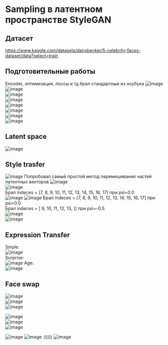 # Sampling в латентном пространстве StyleGAN
## Датасет  
https://www.kaggle.com/datasets/dansbecker/5-celebrity-faces-dataset/data?select=train  
## Подготовительные работы
Encoder, оптимизация, лоссы и тд брал стандартные из ноубука
![image](https://github.com/BekusovMikhail/deep_generative_models/assets/63633043/de1270e5-cf85-420c-973d-5868027b8c35)  
![image](https://github.com/BekusovMikhail/deep_generative_models/assets/63633043/c077cb9c-164d-4e54-9a90-eca9d15eb584)  
![image](https://github.com/BekusovMikhail/deep_generative_models/assets/63633043/d444a10a-fb10-4504-beb3-fd47c7fe3d4e)  
![image](https://github.com/BekusovMikhail/deep_generative_models/assets/63633043/b41f5b0f-3d45-403d-876e-8e4701357021)  
![image](https://github.com/BekusovMikhail/deep_generative_models/assets/63633043/57b1e3b4-077f-408b-aef3-78a2c5f1d0a8)  
![image](https://github.com/BekusovMikhail/deep_generative_models/assets/63633043/a3f9e2eb-37bd-473b-9fc9-8d14521cec8e)  
![image](https://github.com/BekusovMikhail/deep_generative_models/assets/63633043/aa402368-a9f9-4ebe-b26a-0156c1d4d550)  
![image](https://github.com/BekusovMikhail/deep_generative_models/assets/63633043/e6c9a706-2fd5-4ebf-bded-ac7758ceec72)  
## Latent space  
![image](https://github.com/BekusovMikhail/deep_generative_models/assets/63633043/7c5d8e91-2560-4348-892a-cd5200504a35)
## Style trasfer
![image](https://github.com/BekusovMikhail/deep_generative_models/assets/63633043/5792850d-6687-4442-89fc-afe0e98f0f73)
Попробовал самый простой метод перемешивания частей латентных векторов
![image](https://github.com/BekusovMikhail/deep_generative_models/assets/63633043/4a00e0f1-a824-4c67-9289-2f3d947bfcb6)  
![image](https://github.com/BekusovMikhail/deep_generative_models/assets/63633043/aafbdf79-3a30-4d94-9078-85af60611f7b)  
Брал indeces = [7, 8, 9, 10, 11, 12, 13, 14, 15, 16, 17] при psi=0.0  
![image](https://github.com/BekusovMikhail/deep_generative_models/assets/63633043/eb1ab136-9641-4106-8a79-fc0252c46ca7)
![image](https://github.com/BekusovMikhail/deep_generative_models/assets/63633043/7d2173d9-607c-4b2d-9c6f-96125b4ebb89)
Брал indeces = [7, 8, 9, 10, 11, 12, 13, 14, 15, 16, 17] при psi=0.0  
Брал indeces = [ 9, 10, 11, 12, 13, ]] при psi=-0.5  
![image](https://github.com/BekusovMikhail/deep_generative_models/assets/63633043/d3a30ffd-7b6a-4d38-9d79-207092cf229d)  
![image](https://github.com/BekusovMikhail/deep_generative_models/assets/63633043/5918ae5b-0f84-4c39-8f4e-93079c3ba7ff)  
## Expression Transfer
Smyle:  
![image](https://github.com/BekusovMikhail/deep_generative_models/assets/63633043/249046d6-d587-4575-b5c1-d07ebc2dc124)  
Surprise:  
![image](https://github.com/BekusovMikhail/deep_generative_models/assets/63633043/65d594ad-eb96-40f1-81ee-1faedb538be1)
Age:  
![image](https://github.com/BekusovMikhail/deep_generative_models/assets/63633043/85f6c429-31af-48ea-a687-aa69f1e2989d)

## Face swap
![image](https://github.com/BekusovMikhail/deep_generative_models/assets/63633043/ae053c34-5f7a-4d90-9bdc-31038eba4e85)  
![image](https://github.com/BekusovMikhail/deep_generative_models/assets/63633043/5d7f668c-cd8e-4170-bb63-ecd2f001192b)  
![image](https://github.com/BekusovMikhail/deep_generative_models/assets/63633043/fe847fb2-821b-434e-b1ef-ad8ccd75f731)  
  
![image](https://github.com/BekusovMikhail/deep_generative_models/assets/63633043/1e68eea1-392e-4790-853e-2a748d5fecc4)  
![image](https://github.com/BekusovMikhail/deep_generative_models/assets/63633043/e359ff32-4b2f-4e06-aa3a-4f70c5fe36ac)  
![image](https://github.com/BekusovMikhail/deep_generative_models/assets/63633043/0e7fffb4-fa2e-445b-9e48-4224bb14ead8)  

![image](https://github.com/BekusovMikhail/deep_generative_models/assets/63633043/bb2394ee-5df1-4d67-957e-ed923bfc90fd)
![image](https://github.com/BekusovMikhail/deep_generative_models/assets/63633043/0d0acdaa-c4a8-4dbb-a88d-91d89072393a)
:)))))
![image](https://github.com/BekusovMikhail/deep_generative_models/assets/63633043/477da5d7-2474-4ec5-9d82-2543f997f2b4)

